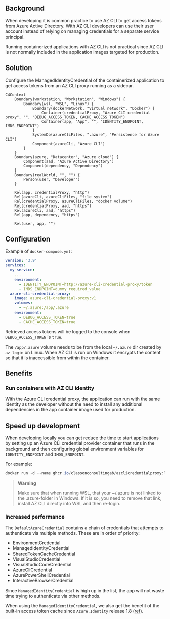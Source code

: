 ## Background

When developing it is common practice to use AZ CLI to get access tokens from Azure Active Directory. With AZ CLI developers can use their user account instead of relying on managing credentials for a separate service principal.

Running containerized applications with AZ CLI is not practical since AZ CLI is not normally included in the application images targeted for production.

## Solution

Configure the ManagedIdentityCredential of the containerized application to get access tokens from an AZ CLI proxy running as a sidecar.

```mermaid
C4Context
    Boundary(workstation, "Workstation", "Windows") {
        Boundary(wsl, "WSL", "Linux") {
            Boundary(dockerNetwork, "Virtual network", "Docker") {
                Container(credentialProxy, "Azure CLI credential proxy", "", "DEBUG_ACCESS_TOKEN, CACHE_ACCESS_TOKEN")
                Container(app, "App", "", "IDENTITY_ENDPOINT, IMDS_ENDPOINT")
            }
            SystemDb(azureCliFiles, ".azure", "Persistence for Azure CLI")
            Component(azureCli, "Azure CLI")
        }
    }
    Boundary(azure, "Datacenter", "Azure cloud") {
        Component(aad, "Azure Active Directory")
        Component(dependency, "Dependency")
    }
    Boundary(realWorld, "", "") {
        Person(user, "Developer")
    }

    Rel(app, credentialProxy, "http")
    Rel(azureCli, azureCliFiles, "file system")
    Rel(credentialProxy, azureCliFiles, "docker volume")
    Rel(credentialProxy, aad, "https")
    Rel(azureCli, aad, "https")
    Rel(app, dependency, "https")

    Rel(user, app, "")
```

## Configuration

Example of `docker-compose.yml`:

```yml
version: '3.9'
services:
  my-service:
    ...
    environment:
      - IDENTITY_ENDPOINT=http://azure-cli-credential-proxy/token
      - IMDS_ENDPOINT=dummy_required_value
  azure-cli-credential-proxy:
    image: azure-cli-credential-proxy:v1
    volumes:
      - ~/.azure:/app/.azure
    environment:
      - DEBUG_ACCESS_TOKEN=true
      - CACHE_ACCESS_TOKEN=true
```

Retrieved access tokens will be logged to the console when `DEBUG_ACCESS_TOKEN` is `true`.

The `/app/.azure` volume needs to be from the local `~/.azure` dir created by `az login` on Linux. When AZ CLI is run on Windows it encrypts the content so that it is inaccessible from within the container.

## Benefits

### Run containers with AZ CLI identity

With the Azure CLI credential proxy, the application can run with the same identity as the developer without the need to install any additional dependencies in the app container image used for production.

## Speed up development

When developing locally you can get reduce the time to start applications by setting up an Azure CLI credential provider container that runs in the background and then configuring global environment variables for `IDENTITY_ENDPOINT` and `IMDS_ENDPOINT`.

For example:

```powershell
docker run -d --name ghcr.io/classonconsultingab/azclicredentialproxy:latest -p 8080:8080 -v ~/.azure:/app/.azure --restart=always -e DEBUG_ACCESS_TOKEN=true -e CACHE_ACCESS_TOKEN=true azure-cli-credential-proxy:v1
```

> **Warning**
>
> Make sure that when running WSL, that your ~/.azure is not linked to the .azure-folder in Windows. If it is so, you need to remove that link, install AZ CLI directly into WSL and then re-login.

### Increased performance

The `DefaultAzureCredential` contains a chain of credentials that attempts to authenticate via multiple methods. These are in order of priority:

- EnvironmentCredential
- ManagedIdentityCredential
- SharedTokenCacheCredential
- VisualStudioCredential
- VisualStudioCodeCredential
- AzureCliCredential
- AzurePowerShellCredential
- InteractiveBrowserCredential

Since `ManagedIdentityCredential` is high up in the list, the app will not waste time trying to authenticate via other methods.

When using the `ManagedIdentityCredential`, we also get the benefit of the built-in access token cache since `Azure.Identity` release 1.8 ([ref](https://github.com/Azure/azure-sdk-for-net/blob/main/sdk/identity/Azure.Identity/CHANGELOG.md#features-added-5)).
